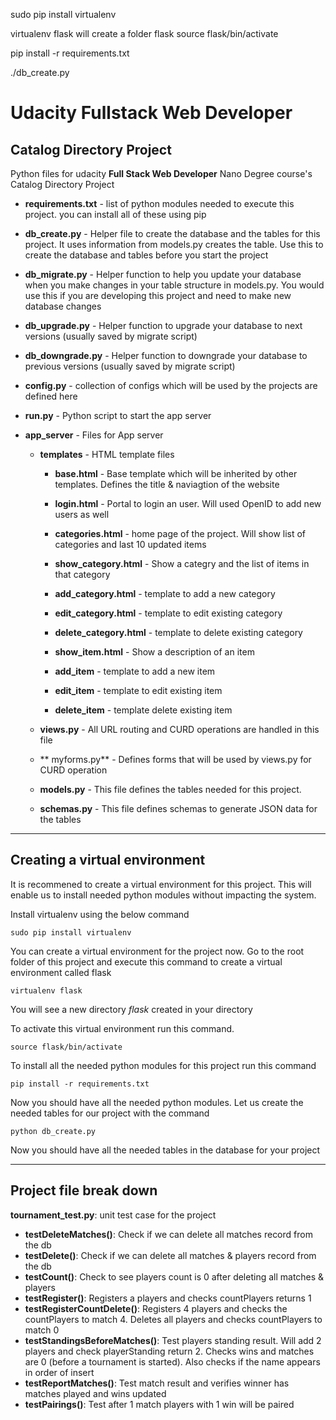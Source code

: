 
sudo pip install virtualenv

virtualenv flask
will create a folder flask
source flask/bin/activate

pip install -r requirements.txt


./db_create.py

Udacity Fullstack Web Developer
===============================

Catalog Directory Project
-------------------------
Python files for udacity **Full Stack Web Developer** Nano Degree course's Catalog Directory Project

- **requirements.txt** - list of python modules needed to execute this project. you can install all of these using pip

- **db_create.py** - Helper file to create the database and the tables for this project. It uses information 
from models.py creates the table. Use this to create the database and tables before you start the project
- **db_migrate.py** - Helper function to help you update your database when you make changes in your table 
structure in models.py. You would use this if you are developing this project and need to make new database changes
- **db_upgrade.py** - Helper function to upgrade your database to next versions (usually saved by migrate script)
- **db_downgrade.py** - Helper function to downgrade your database to previous versions (usually saved by migrate script)

- **config.py** - collection of configs which will be used by the projects are defined here
- **run.py** - Python script to start the app server

- **app_server** - Files for App server
	- **templates** - HTML template files
		- **base.html** - Base template which will be inherited by other templates. Defines the title & naviagtion of the website
		
		- **login.html** - Portal to login an user. Will used OpenID to add new users as well
		
		- **categories.html** - home page of the project. Will show list of categories and last 10 updated items
		
		- **show_category.html** - Show a categry and the list of items in that category
		- **add_category.html** - template to add a new category
		- **edit_category.html** - template to edit existing category
		- **delete_category.html** - template to delete existing category
		
		- **show_item.html** - Show a description of an item
		- **add_item** - template to add a new item
		- **edit_item** - template to edit existing item
		- **delete_item** - template delete existing item
		
	- **views.py** - All URL routing and CURD operations are handled in this file
	- ** myforms.py** - Defines forms that will be used by views.py for CURD operation
	- **models.py** - This file defines the tables needed for this project. 
	- **schemas.py** - This file defines schemas to generate JSON data for the tables

-----

Creating a virtual environment
------------------------------
It is recommened to create a virtual environment for this project. This will enable us to install needed python modules without impacting the system.

Install virtualenv using the below command

```
sudo pip install virtualenv
```

You can create a virtual environment for the project now. Go to the root folder of this project and execute this command to create a virtual environment called flask
 
```
virtualenv flask
```

You will see a new directory *flask* created in your directory

To activate this virtual environment run this command.

```
source flask/bin/activate
```

To install all the needed python modules for this project run this 
command

```
pip install -r requirements.txt
```

Now you should have all the needed python modules. Let us create the needed tables for our project with the command

```
python db_create.py
```
Now you should have all the needed tables in the database for your project

----------

Project file break down
-----------------------
**tournament_test.py**: unit test case for the project
- **testDeleteMatches()**: Check if we can delete all matches record from the db
- **testDelete()**: Check if we can delete all matches & players record from the db
- **testCount()**: Check to see players count is 0 after deleting all matches & players
- **testRegister()**: Registers a players and checks countPlayers returns 1
- **testRegisterCountDelete()**: Registers 4 players and checks the countPlayers to match 4. Deletes all players and checks countPlayers to match 0
- **testStandingsBeforeMatches()**: Test players standing result. Will add 2 players and check playerStanding return 2. Checks wins and matches are 0 (before a tournament is started). Also checks if the name appears in order of insert
- **testReportMatches()**: Test match result and verifies winner has matches played and wins updated
- **testPairings()**: Test after 1 match players with 1 win will be paired

